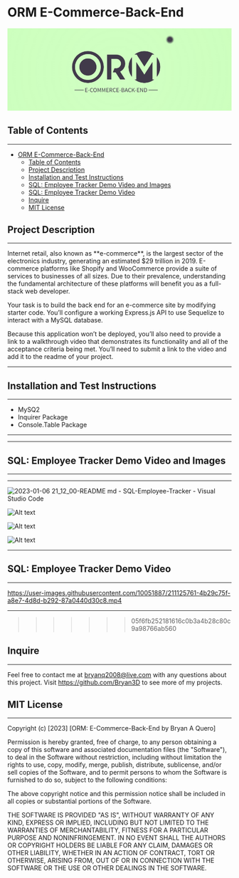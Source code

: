 # ORM E-Commerce-Back-End

<p align="center">
<img src="./Assets/2023-01-10%2016_02_52-Logo%20maker;%20online%20logo%20generator%20-%20LogoAi.com.png"/>
</p>

## Table of Contents

---

- [ORM E-Commerce-Back-End](#orm-e-commerce-back-end)
  - [Table of Contents](#table-of-contents)
  - [Project Description](#project-description)
  - [Installation and Test Instructions](#installation-and-test-instructions)
  - [SQL: Employee Tracker Demo Video and Images](#sql-employee-tracker-demo-video-and-images)
  - [SQL: Employee Tracker Demo Video](#sql-employee-tracker-demo-video)
  - [Inquire](#inquire)
  - [MIT License](#mit-license)

## Project Description

---
<p>
Internet retail, also known as **e-commerce**, is the largest sector of the electronics industry, generating an estimated $29 trillion in 2019. E-commerce platforms like Shopify and WooCommerce provide a suite of services to businesses of all sizes. Due to their prevalence, understanding the fundamental architecture of these platforms will benefit you as a full-stack web developer.

Your task is to build the back end for an e-commerce site by modifying starter code. You’ll configure a working Express.js API to use Sequelize to interact with a MySQL database.

Because this application won’t be deployed, you’ll also need to provide a link to a walkthrough video that demonstrates its functionality and all of the acceptance criteria being met. You’ll need to submit a link to the video and add it to the readme of your project.

</p>

---

## Installation and Test Instructions

---

- MySQ2
- Inquirer Package
- Console.Table Package

---

---

## SQL: Employee Tracker Demo Video and Images

---

---
![2023-01-06 21_12_00-README md - SQL-Employee-Tracker - Visual Studio Code](https://user-images.githubusercontent.com/10051887/211127011-02cd2856-15d9-4849-9651-d9f5029a52e4.png)

![Alt text](assets/img/2023-01-06%2019_46_23-server.js%20-%20SQL-Employee-Tracker%20-%20Visual%20Studio%20Code.png)

![Alt text](assets/img/2023-01-06%2019_47_42-server.js%20-%20SQL-Employee-Tracker%20-%20Visual%20Studio%20Code.png)

![Alt text](assets/img/2023-01-06%2019_48_04-server.js%20-%20SQL-Employee-Tracker%20-%20Visual%20Studio%20Code.png)

---

## SQL: Employee Tracker Demo Video

---

<https://user-images.githubusercontent.com/10051887/211125761-4b29c75f-a8e7-4d8d-b292-87a0440d30c8.mp4>

---
>>>>>>> 05f6fb252181616c0b3a4b28c80c9a98766ab560

## Inquire

---
Feel free to contact me at bryanq2008@live.com with any questions about this project. Visit <https://github.com/Bryan3D> to see more of my projects.

## MIT License

---

Copyright (c) [2023] [ORM: E-Commerce-Back-End by Bryan A Quero]

Permission is hereby granted, free of charge, to any person obtaining a copy
of this software and associated documentation files (the "Software"), to deal
in the Software without restriction, including without limitation the rights
to use, copy, modify, merge, publish, distribute, sublicense, and/or sell
copies of the Software, and to permit persons to whom the Software is
furnished to do so, subject to the following conditions:

The above copyright notice and this permission notice shall be included in all
copies or substantial portions of the Software.

THE SOFTWARE IS PROVIDED "AS IS", WITHOUT WARRANTY OF ANY KIND, EXPRESS OR
IMPLIED, INCLUDING BUT NOT LIMITED TO THE WARRANTIES OF MERCHANTABILITY,
FITNESS FOR A PARTICULAR PURPOSE AND NONINFRINGEMENT. IN NO EVENT SHALL THE
AUTHORS OR COPYRIGHT HOLDERS BE LIABLE FOR ANY CLAIM, DAMAGES OR OTHER
LIABILITY, WHETHER IN AN ACTION OF CONTRACT, TORT OR OTHERWISE, ARISING FROM,
OUT OF OR IN CONNECTION WITH THE SOFTWARE OR THE USE OR OTHER DEALINGS IN THE
SOFTWARE.
